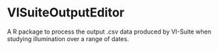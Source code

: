 # VISuiteOutputEditor
A R package to process the output .csv data produced by VI-Suite when studying illumination over a range of dates.
